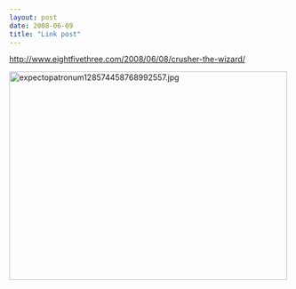 ```yaml
---
layout: post
date: 2008-06-09
title: "Link post"
---
```

<http://www.eightfivethree.com/2008/06/08/crusher-the-wizard/>


<p><img src="http://www.eightfivethree.com/wp-content/uploads/2008/06/expectopatronum128574458768992557.jpg" border="0" height="375" width="500" alt="expectopatronum128574458768992557.jpg" align=""></p>
